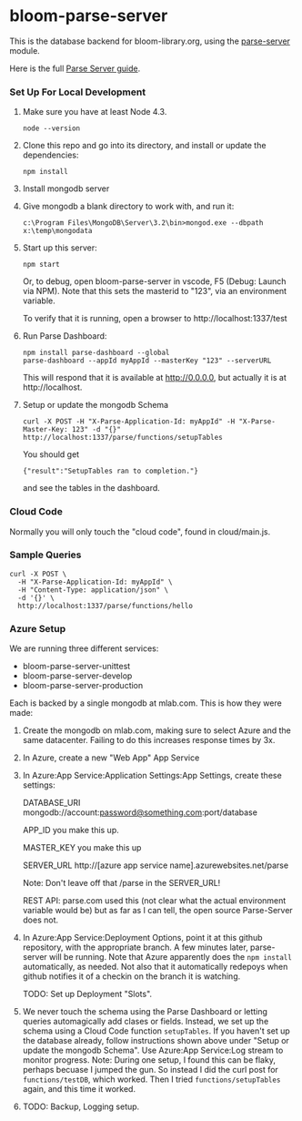 # bloom-parse-server

This is the database backend for bloom-library.org, using the [parse-server](https://github.com/ParsePlatform/parse-server) module.

Here is the full [Parse Server guide](https://github.com/ParsePlatform/parse-server/wiki/Parse-Server-Guide).

### Set Up For Local Development

1. Make sure you have at least Node 4.3.

    `node --version`
1. Clone this repo and go into its directory, and install or update the dependencies:

    `npm install`

1. Install mongodb server

1. Give mongodb a blank directory to work with, and run it:

    `c:\Program Files\MongoDB\Server\3.2\bin>mongod.exe --dbpath x:\temp\mongodata`

1. Start up this server:

    `npm start`

    Or, to debug, open bloom-parse-server in vscode, F5 (Debug: Launch via NPM). Note that this sets the masterid to "123", via an environment variable.

    To verify that it is running, open a browser to http://localhost:1337/test

1. Run Parse Dashboard:

    ```
    npm install parse-dashboard --global
    parse-dashboard --appId myAppId --masterKey "123" --serverURL
    ```

    This will respond that it is available at http://0.0.0.0, but actually it is at http://localhost.

1. Setup or update the mongodb Schema

    ```
    curl -X POST -H "X-Parse-Application-Id: myAppId" -H "X-Parse-Master-Key: 123" -d "{}" http://localhost:1337/parse/functions/setupTables
    ```
    You should get

    `{"result":"SetupTables ran to completion."}`

    and see the tables in the dashboard.


### Cloud Code

Normally you will only touch the "cloud code", found in cloud/main.js.

### Sample Queries

```
curl -X POST \
  -H "X-Parse-Application-Id: myAppId" \
  -H "Content-Type: application/json" \
  -d '{}' \
  http://localhost:1337/parse/functions/hello
```

### Azure Setup

We are running three different services:

* bloom-parse-server-unittest
* bloom-parse-server-develop
* bloom-parse-server-production

Each is backed by a single mongodb at mlab.com. This is how they were made:

1. Create the mongodb on mlab.com, making sure to select Azure and the same datacenter. Failing to do this increases response times by 3x.
2. In Azure, create a new "Web App" App Service
3. In Azure:App Service:Application Settings:App Settings, create these settings:

    DATABASE_URI mongodb://account:password@something.com:port/database

    APP_ID you make this up.

    MASTER_KEY you make this up

    SERVER_URL http://[azure app service name].azurewebsites.net/parse

    Note: Don't leave off that /parse in the SERVER_URL!

    REST API: parse.com used this (not clear what the actual environment variable would be) but as far as I can tell, the open source Parse-Server does not.

4. In Azure:App Service:Deployment Options, point it at this github repository,
with the appropriate branch. A few minutes later, parse-server will be running. Note that Azure apparently does the `npm install` automatically, as needed.
Not also that it automatically redepoys when github notifies it of a checkin on the branch it is watching.

    TODO: Set up Deployment "Slots".

5. We never touch the schema using the Parse Dashboard or letting queries automagically add clases or fields.
Instead, we set up the schema using a Cloud Code function `setupTables`.
If you haven't set up the database already, follow instructions shown above under "Setup or update the mongodb Schema".
Use Azure:App Service:Log stream to monitor progress.
Note: During one setup, I found this can be flaky, perhaps becuase I jumped the gun.
So instead I did the curl post for `functions/testDB`, which worked.
Then I tried `functions/setupTables` again, and this time it worked.

6. TODO: Backup, Logging setup.